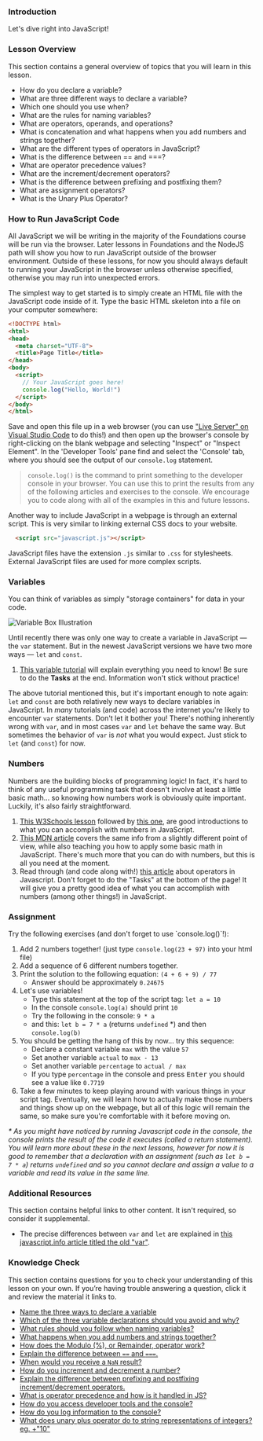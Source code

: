 ### Introduction
Let's dive right into JavaScript!

### Lesson Overview

This section contains a general overview of topics that you will learn in this lesson.

* How do you declare a variable?
* What are three different ways to declare a variable?
* Which one should you use when?
* What are the rules for naming variables?
* What are operators, operands, and operations?
* What is concatenation and what happens when you add numbers and strings together?
* What are the different types of operators in JavaScript?
* What is the difference between == and ===?
* What are operator precedence values?
* What are the increment/decrement operators?
* What is the difference between prefixing and postfixing them?
* What are assignment operators?
* What is the Unary Plus Operator?

### How to Run JavaScript Code

All JavaScript we will be writing in the majority of the Foundations course will be run via the browser. Later lessons in Foundations and the NodeJS path will show you how to run JavaScript outside of the browser environment. Outside of these lessons, for now you should always default to running your JavaScript in the browser unless otherwise specified, otherwise you may run into unexpected errors.

The simplest way to get started is to simply create an HTML file with the JavaScript code inside of it.  Type the basic HTML skeleton into a file on your computer somewhere:

~~~html
<!DOCTYPE html>
<html>
<head>
  <meta charset="UTF-8">
  <title>Page Title</title>
</head>
<body>
  <script>
    // Your JavaScript goes here!
    console.log("Hello, World!")
  </script>
</body>
</html>
~~~

Save and open this file up in a web browser (you can use ["Live Server" on Visual Studio Code](https://marketplace.visualstudio.com/items?itemName=ritwickdey.LiveServer) to do this!) and then <span id="access-devTools-console">open up the browser's console by right-clicking on the blank webpage and selecting "Inspect" or "Inspect Element".  In the 'Developer Tools' pane find and select the 'Console' tab</span>, where you should see the output of our `console.log` statement.

> <span id="console-log">`console.log()` is the command to print something to the developer console in your browser. You can use this to print the results from any of the following articles and exercises to the console.</span> We encourage you to code along with all of the examples in this and future lessons.

Another way to include JavaScript in a webpage is through an external script. This is very similar to linking external CSS docs to your website.

~~~html
  <script src="javascript.js"></script>
~~~

JavaScript files have the extension `.js` similar to `.css` for stylesheets. External JavaScript files are used for more complex scripts.

### Variables

You can think of variables as simply "storage containers" for data in your code. 

![Variable Box Illustration](https://cdn.statically.io/gh/TheOdinProject/curriculum/d39eaf2ca95e80705f703bb218216c10508f5047/foundations/javascript_basics/fundamentals-1/imgs/00.png)

<span id="variable-declaration">Until recently there was only one way to create a variable in JavaScript &mdash; the `var` statement. But in the newest JavaScript versions we have two more ways &mdash; `let` and `const`.</span>

1. [This variable tutorial](http://javascript.info/variables) will explain everything you need to know! Be sure to do the __Tasks__ at the end. Information won't stick without practice!

The above tutorial mentioned this, but it's important enough to note again: `let` and `const` are both relatively new ways to declare variables in JavaScript. <span id="avoid-var">In _many_ tutorials (and code) across the internet you're likely to encounter `var` statements. Don't let it bother you! There's nothing inherently wrong with `var`, and in most cases `var` and `let` behave the same way. But sometimes the behavior of `var` is _not_ what you would expect. Just stick to `let` (and `const`) for now.</span>

### Numbers

Numbers are the building blocks of programming logic!  In fact, it's hard to think of any useful programming task that doesn't involve at least a little basic math... so knowing how numbers work is obviously quite important.  Luckily, it's also fairly straightforward.

1. [This W3Schools lesson](https://www.w3schools.com/js/js_arithmetic.asp) followed by [this one](https://www.w3schools.com/js/js_numbers.asp), are good introductions to what you can accomplish with numbers in JavaScript.
2. [This MDN article](https://developer.mozilla.org/en-US/docs/Learn/JavaScript/First_steps/Math) covers the same info from a slightly different point of view, while also teaching you how to apply some basic math in JavaScript. There's much more that you can do with numbers, but this is all you need at the moment.
3. Read through \(and code along with!\) [this article](http://javascript.info/operators) about operators in Javascript.  Don't forget to do the "Tasks" at the bottom of the page!  It will give you a pretty good idea of what you can accomplish with numbers (among other things!) in JavaScript.

### Assignment

<div class="lesson-content__panel" markdown="1">
Try the following exercises (and don't forget to use `console.log()`!):

1. Add 2 numbers together! (just type  `console.log(23 + 97)`   into your html file)
2. Add a sequence of 6 different numbers together.
3. Print the solution to the following equation: `(4 + 6 + 9) / 77`
    * Answer should be approximately `0.24675`
4. Let's use variables!
    * Type this statement at the top of the script tag: `let a = 10`
    * In the console `console.log(a)` should print `10`
    * Try the following in the console: `9 * a`
    * and this: `let b = 7 * a` (returns `undefined` \*) and then `console.log(b)`
5. You should be getting the hang of this by now... try this sequence:
    * Declare a constant variable `max` with the value `57`
    * Set another variable `actual` to `max - 13`
    * Set another variable `percentage` to `actual / max`
    * If you type `percentage` in the console and press <kbd>Enter</kbd> you should see a value like `0.7719`
6. Take a few minutes to keep playing around with various things in your script tag.  Eventually, we will learn how to actually make those numbers and things show up on the webpage, but all of this logic will remain the same, so make sure you're comfortable with it before moving on.

_* As you might have noticed by running Javascript code in the console, the console prints the result of the code it executes (called a return statement). You will learn more about these in the next lessons, however for now it is good to remember that a declaration with an assignment (such as `let b = 7 * a`) returns `undefined` and so you cannot declare and assign a value to a variable and read its value in the same line._
</div>

### Additional Resources

This section contains helpful links to other content. It isn't required, so consider it supplemental.

* The precise differences between `var` and `let` are explained in [this javascript.info article titled the old "var"](https://javascript.info/var).

### Knowledge Check

This section contains questions for you to check your understanding of this lesson on your own. If you’re having trouble answering a question, click it and review the material it links to.

* [Name the three ways to declare a variable](#variable-declaration)
* [Which of the three variable declarations should you avoid and why?](#avoid-var)
* [What rules should you follow when naming variables?](https://javascript.info/variables#variable-naming)
* [What happens when you add numbers and strings together?](https://javascript.info/operators#string-concatenation-with-binary)
* [How does the Modulo (%), or Remainder, operator work?](https://javascript.info/operators#remainder)
* [Explain the difference between `==` and `===`.](https://www.w3schools.com/js/js_numbers.asp)
* [When would you receive a `NaN` result?](https://www.w3schools.com/js/js_numbers.asp)
* [How do you increment and decrement a number?](https://javascript.info/operators#increment-decrement)
* [Explain the difference between prefixing and postfixing increment/decrement operators.](https://javascript.info/operators#increment-decrement)
* [What is operator precedence and how is it handled in JS?](https://javascript.info/operators#operator-precedence)
* [How do you access developer tools and the console?](#access-devTools-console)
* [How do you log information to the console?](#console-log)
* [What does unary plus operator do to string representations of integers? eg. +"10"](https://javascript.info/operators#numeric-conversion-unary)

